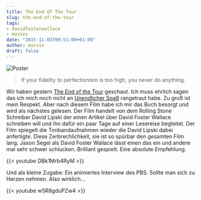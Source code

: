 ```yaml
---
title: The End Of The Tour
slug: the-end-of-the-tour
tags:
- davidfosterwallace
- movies
date: "2015-11-03T09:51:00+01:00"
author: marvin
draft: false
---
```

![Poster](/images/the_end_of_the_tour.jpg)

> If your fidelity to perfectionism is too high, you never do anything.

Wir haben gestern [The End of the Tour](http://www.imdb.com/title/tt3416744/) geschaut. Ich muss ehrlich sagen das ich mich noch nicht an [Unendlicher Spaß](https://de.wikipedia.org/wiki/Unendlicher_Spa%C3%9F) rangetraut habe. Zu groß ist mein Respekt. Aber nach diesem Film habe ich mir das Buch besorgt und wird als nächstes gelesen. Der Film handelt von dem Rolling Stone Schreiber David Lipski der einen Artikel über David Foster Wallace schreiben will und ihn dafür ein paar Tage auf einer Lesereise begleitet. Der Film spiegelt die Tonbandaufnahmen wieder die David Lipski dabei anfertigte. Diese Zerbrechlichkeit, sie ist so spürbar den gesamten Film lang. Jason Segel als David Foster Wallace lässt einen das ein und andere mal sehr schwer schlucken. Brilliant gespielt. Eine absolute Empfehlung.

{{< youtube DBk1Mrb4RyM >}}

Und als kleine Zugabe: Ein animiertes Interview des PBS. Sollte man sich zu Herzen nehmen. Also wirklich...

{{< youtube w5R8gduPZw4 >}}